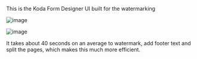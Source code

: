 This is the Koda Form Designer UI built for the watermarking



![image](https://user-images.githubusercontent.com/88423149/164878114-bcce7a5a-63bf-4f74-9ece-f991fce859f3.png)

![image](https://user-images.githubusercontent.com/88423149/165281920-47e41246-690e-40e8-8f87-0371fb64d2d4.png)



It takes about 40 seconds on an average to watermark, add footer text and split the pages, which makes this much more efficient.
